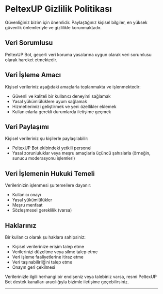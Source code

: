 # PeltexUP Gizlilik Politikası

Güvenliğiniz bizim için önemlidir. Paylaştığınız kişisel bilgiler, en yüksek güvenlik önlemleriyle ve gizlilikle korunmaktadır.

## Veri Sorumlusu

PeltexUP Bot, geçerli veri koruma yasalarına uygun olarak veri sorumlusu olarak hareket etmektedir.

## Veri İşleme Amacı

Kişisel verileriniz aşağıdaki amaçlarla toplanmakta ve işlenmektedir:

- Güvenli ve kaliteli bir kullanıcı deneyimi sağlamak  
- Yasal yükümlülüklere uyum sağlamak  
- Hizmetlerimizi geliştirmek ve yeni özellikler eklemek  
- Kullanıcılarla gerekli durumlarda iletişime geçmek

## Veri Paylaşımı

Kişisel verileriniz şu kişilerle paylaşılabilir:

- PeltexUP Bot ekibindeki yetkili personel  
- Yasal zorunluluklar veya meşru amaçlarla üçüncü şahıslarla (örneğin, sunucu moderasyonu işlemleri)

## Veri İşlemenin Hukuki Temeli

Verilerinizin işlenmesi şu temellere dayanır:

- Kullanıcı onayı  
- Yasal yükümlülükler  
- Meşru menfaat  
- Sözleşmesel gereklilik (varsa)

## Haklarınız

Bir kullanıcı olarak şu haklara sahipsiniz:

- Kişisel verilerinize erişim talep etme  
- Verilerinizi düzeltme veya silme talep etme  
- Veri işleme faaliyetlerine itiraz etme  
- Veri taşınabilirliğini talep etme  
- Onayın geri çekilmesi

Verilerinizle ilgili herhangi bir endişeniz veya talebiniz varsa, resmi PeltexUP Bot destek kanalları aracılığıyla bizimle iletişime geçebilirsiniz.

---

